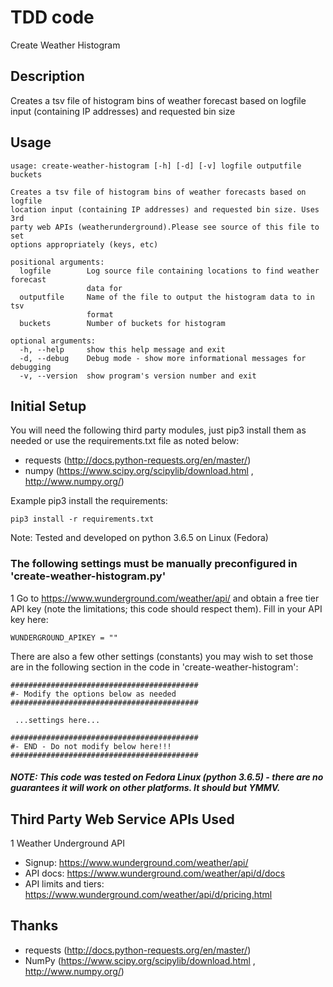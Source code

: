 # TDD code
Create Weather Histogram

## Description
Creates a tsv file of histogram bins of weather forecast based on logfile input (containing IP addresses) and requested bin size

## Usage
```
usage: create-weather-histogram [-h] [-d] [-v] logfile outputfile buckets

Creates a tsv file of histogram bins of weather forecasts based on logfile
location input (containing IP addresses) and requested bin size. Uses 3rd
party web APIs (weatherunderground).Please see source of this file to set
options appropriately (keys, etc)

positional arguments:
  logfile        Log source file containing locations to find weather forecast
                 data for
  outputfile     Name of the file to output the histogram data to in tsv
                 format
  buckets        Number of buckets for histogram

optional arguments:
  -h, --help     show this help message and exit
  -d, --debug    Debug mode - show more informational messages for debugging
  -v, --version  show program's version number and exit

```

## Initial Setup
You will need the following third party modules, just pip3 install them as needed or use the requirements.txt file as noted below:
- requests (http://docs.python-requests.org/en/master/)
- numpy (https://www.scipy.org/scipylib/download.html , http://www.numpy.org/)

Example pip3 install the requirements:
```
pip3 install -r requirements.txt

```

Note: Tested and developed on python 3.6.5 on Linux (Fedora)

### The following settings must be manually preconfigured in 'create-weather-histogram.py'


1 Go to https://www.wunderground.com/weather/api/ and obtain a free tier API key (note the limitations; this code should respect them).  Fill in your API key here:
```
WUNDERGROUND_APIKEY = ""
```

There are also a few other settings (constants) you may wish to set those are in the following section in the code in 'create-weather-histogram':
```
##########################################
#- Modify the options below as needed
##########################################

 ...settings here...

##########################################
#- END - Do not modify below here!!!
##########################################
```

##### NOTE: This code was tested on Fedora Linux (python 3.6.5) - there are no guarantees it will work on other platforms.  It should but YMMV.

## Third Party Web Service APIs Used
1 Weather Underground API 
- Signup: https://www.wunderground.com/weather/api/
- API docs: https://www.wunderground.com/weather/api/d/docs
- API limits and tiers: https://www.wunderground.com/weather/api/d/pricing.html

## Thanks
- requests (http://docs.python-requests.org/en/master/)
- NumPy (https://www.scipy.org/scipylib/download.html , http://www.numpy.org/)

